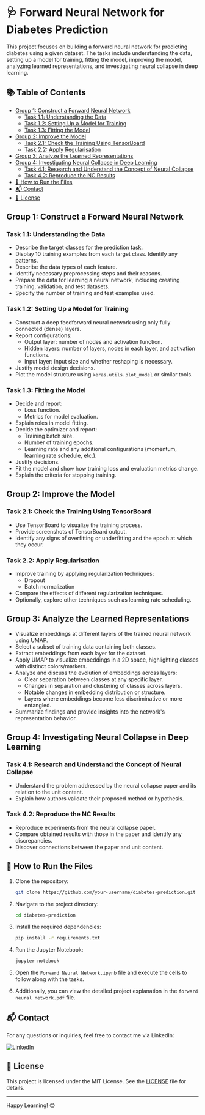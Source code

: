 # 🩺 Forward Neural Network for Diabetes Prediction

This project focuses on building a forward neural network for predicting diabetes using a given dataset. The tasks include understanding the data, setting up a model for training, fitting the model, improving the model, analyzing learned representations, and investigating neural collapse in deep learning.

## 📚 Table of Contents
- [Group 1: Construct a Forward Neural Network](#group-1-construct-a-forward-neural-network)
  - [Task 1.1: Understanding the Data](#task-11-understanding-the-data)
  - [Task 1.2: Setting Up a Model for Training](#task-12-setting-up-a-model-for-training)
  - [Task 1.3: Fitting the Model](#task-13-fitting-the-model)
- [Group 2: Improve the Model](#group-2-improve-the-model)
  - [Task 2.1: Check the Training Using TensorBoard](#task-21-check-the-training-using-tensorboard)
  - [Task 2.2: Apply Regularisation](#task-22-apply-regularisation)
- [Group 3: Analyze the Learned Representations](#group-3-analyze-the-learned-representations)
- [Group 4: Investigating Neural Collapse in Deep Learning](#group-4-investigating-neural-collapse-in-deep-learning)
  - [Task 4.1: Research and Understand the Concept of Neural Collapse](#task-41-research-and-understand-the-concept-of-neural-collapse)
  - [Task 4.2: Reproduce the NC Results](#task-42-reproduce-the-nc-results)
- [🚀 How to Run the Files](#how-to-run-the-files)
- [📬 Contact](#contact)
- [📜 License](#license)

## Group 1: Construct a Forward Neural Network

### Task 1.1: Understanding the Data
- Describe the target classes for the prediction task.
- Display 10 training examples from each target class. Identify any patterns.
- Describe the data types of each feature.
- Identify necessary preprocessing steps and their reasons.
- Prepare the data for learning a neural network, including creating training, validation, and test datasets.
- Specify the number of training and test examples used.

### Task 1.2: Setting Up a Model for Training
- Construct a deep feedforward neural network using only fully connected (dense) layers.
- Report configurations:
  - Output layer: number of nodes and activation function.
  - Hidden layers: number of layers, nodes in each layer, and activation functions.
  - Input layer: input size and whether reshaping is necessary.
- Justify model design decisions.
- Plot the model structure using `keras.utils.plot_model` or similar tools.

### Task 1.3: Fitting the Model
- Decide and report:
  - Loss function.
  - Metrics for model evaluation.
- Explain roles in model fitting.
- Decide the optimizer and report:
  - Training batch size.
  - Number of training epochs.
  - Learning rate and any additional configurations (momentum, learning rate schedule, etc.).
- Justify decisions.
- Fit the model and show how training loss and evaluation metrics change.
- Explain the criteria for stopping training.

## Group 2: Improve the Model

### Task 2.1: Check the Training Using TensorBoard
- Use TensorBoard to visualize the training process.
- Provide screenshots of TensorBoard output.
- Identify any signs of overfitting or underfitting and the epoch at which they occur.

### Task 2.2: Apply Regularisation
- Improve training by applying regularization techniques:
  - Dropout
  - Batch normalization
- Compare the effects of different regularization techniques.
- Optionally, explore other techniques such as learning rate scheduling.

## Group 3: Analyze the Learned Representations
- Visualize embeddings at different layers of the trained neural network using UMAP.
- Select a subset of training data containing both classes.
- Extract embeddings from each layer for the dataset.
- Apply UMAP to visualize embeddings in a 2D space, highlighting classes with distinct colors/markers.
- Analyze and discuss the evolution of embeddings across layers:
  - Clear separation between classes at any specific layer.
  - Changes in separation and clustering of classes across layers.
  - Notable changes in embedding distribution or structure.
  - Layers where embeddings become less discriminative or more entangled.
- Summarize findings and provide insights into the network's representation behavior.

## Group 4: Investigating Neural Collapse in Deep Learning

### Task 4.1: Research and Understand the Concept of Neural Collapse
- Understand the problem addressed by the neural collapse paper and its relation to the unit content.
- Explain how authors validate their proposed method or hypothesis.

### Task 4.2: Reproduce the NC Results
- Reproduce experiments from the neural collapse paper.
- Compare obtained results with those in the paper and identify any discrepancies.
- Discover connections between the paper and unit content.

## 🚀 How to Run the Files

1. Clone the repository:
    ```sh
    git clone https://github.com/your-username/diabetes-prediction.git
    ```

2. Navigate to the project directory:
    ```sh
    cd diabetes-prediction
    ```

3. Install the required dependencies:
    ```sh
    pip install -r requirements.txt
    ```

4. Run the Jupyter Notebook:
    ```sh
    jupyter notebook
    ```

5. Open the `Forward Neural Network.ipynb` file and execute the cells to follow along with the tasks.

6. Additionally, you can view the detailed project explanation in the `forward neural network.pdf` file.

## 📬 Contact
For any questions or inquiries, feel free to contact me via LinkedIn:

[![LinkedIn](https://img.shields.io/badge/LinkedIn-Profile-blue)](https://www.linkedin.com/in/syed-muqtasid-ali-91a0a623a/)

## 📜 License
This project is licensed under the MIT License. See the [LICENSE](LICENSE) file for details.

---

Happy Learning! 😊
